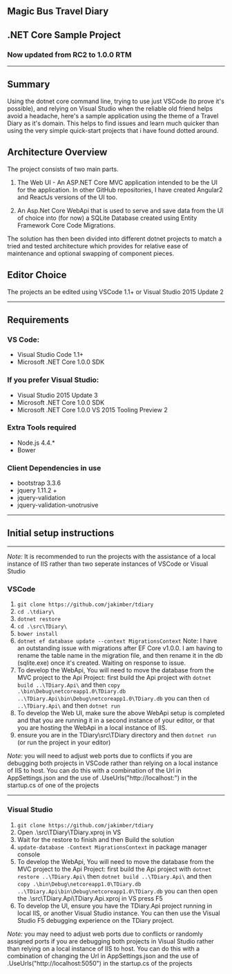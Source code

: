 ## Magic Bus Travel Diary
## .NET Core Sample Project
### Now updated from RC2 to 1.0.0 RTM

---
## Summary
Using the dotnet core command line, trying to use just VSCode (to prove it's possible), and relying on Visual Studio when the reliable old friend helps avoid a headache, here's a sample application using the theme of a Travel Diary as it's domain.  This helps to find issues and learn much quicker than using the very simple quick-start projects that i have found dotted around.

## Architecture Overview
The project consists of two main parts.

1. The Web UI - An ASP.NET Core MVC application intended to be the UI for the application.  In other GitHub repositories, I have created Angular2 and ReactJs versions of the UI too.

2. An Asp.Net Core WebApi that is used to serve and save data from the UI of choice into (for now) a SQLite Database created using Entity Framework Core Code Migrations.

The solution has then been divided into different dotnet projects to match a tried and tested architecture which provides for relative ease of maintenance and optional swapping of component pieces.

## Editor Choice
The projects an be edited using VSCode 1.1+ or Visual Studio 2015 Update 2

---
## Requirements
### VS Code:
* Visual Studio Code 1.1+
* Microsoft .NET Core 1.0.0 SDK

### If you prefer Visual Studio:
* Visual Studio 2015 Update 3
* Microsoft .NET Core 1.0.0 SDK
* Microsoft .NET Core 1.0.0 VS 2015 Tooling Preview 2

### Extra Tools required
* Node.js 4.4.*
* Bower

### Client Dependencies in use
* bootstrap 3.3.6
* jquery 1.11.2 +
* jquery-validation
* jquery-validation-unotrusive

---
## Initial setup instructions
---
*Note:* It is recommended to run the projects with the assistance of a local instance of IIS rather than two seperate instances of VSCode or Visual Studio

### VSCode
1. `git clone https://github.com/jakimber/tdiary`
2. `cd .\tdiary\`
2. `dotnet restore`
3. `cd .\src\TDiary\`
4. `bower install`
5. `dotnet ef database update --context MigrationsContext` Note:  I have an outstanding issue with migrations after EF Core v1.0.0.  I am having to rename the table name in the migration file, and then rename it in the db (sqlite.exe) once it's created.  Waiting on response to issue.
6. To develop the WebApi, You will need to move the database from the MVC project to the Api Project: first build the Api project with `dotnet build ..\TDiary.Api\` and then `copy .\bin\Debug\netcoreapp1.0\TDiary.db ..\TDiary.Api\bin\Debug\netcoreapp1.0\TDiary.db`  you can then `cd ..\TDiary.Api\` and then `dotnet run`
7. To develop the Web UI, make sure the above WebApi setup is completed and that you are running it in a second instance of your editor, or that you are hosting the WebApi in a local instance of IIS.
8. ensure you are in the TDiary\src\TDiary directory and then `dotnet run` (or run the project in your editor)

*Note:* you will need to adjust web ports due to conflicts if you are debugging both projects in VSCode rather than relying on a local instance of IIS to host.  You can do this with a combination of the Url in AppSettings.json and the use of .UseUrls("http://localhost:<some port here>") in the startup.cs of one of the projects

---
### Visual Studio
1. `git clone https://github.com/jakimber/tdiary`
2. Open .\src\TDiary\TDiary.xproj in VS
3. Wait for the restore to finish and then Build the solution
4. `update-database -Context MigrationsContext` in package manager console
5. To develop the WebApi, You will need to move the database from the MVC project to the Api Project: first build the Api project with `dotnet restore ..\TDiary.Api\` then `dotnet build ..\TDiary.Api\` and then `copy .\bin\Debug\netcoreapp1.0\TDiary.db ..\TDiary.Api\bin\Debug\netcoreapp1.0\TDiary.db` you can then open the .\src\TDiary.Api\TDiary.Api.xproj in VS press F5
7. To develop the UI, ensure you have the TDiary.Api project running in local IIS, or another Visual Studio instance.  You can then use the Visual Studio F5 debugging experience on the TDiary project.

*Note:* you may need to adjust web ports due to conflicts or randomly assigned ports if you are debugging both projects in Visual Studio rather than relying on a local instance of IIS to host.  You can do this with a combination of changing the Url in AppSettings.json and the use of .UseUrls("http://localhost:5050") in the startup.cs of the projects

